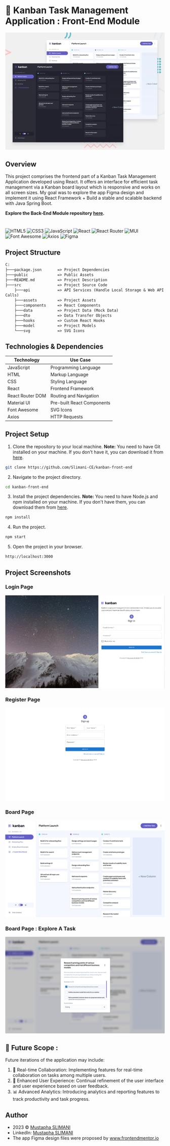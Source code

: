 # 🚀 Kanban Task Management Application : Front-End Module

![Design](screenshots/design.webp)
## Overview
This project comprises the frontend part of a Kanban Task Management Application developed using React. It offers an interface for efficient task management via a Kanban board layout which is responsive and works on all screen sizes. My goal was to explore the app Figma design and implement it using React Framework + Build a stable and scalable backend with Java Spring Boot.

**Explore the Back-End Module repository [here](https://github.com/Slimani-CE/kanban-back-end).**
#
![HTML5](https://img.shields.io/badge/html5-%23E34F26.svg?style=for-the-badge&logo=html5&logoColor=white) ![CSS3](https://img.shields.io/badge/css3-%231572B6.svg?style=for-the-badge&logo=css3&logoColor=white)  ![JavaScript](https://img.shields.io/badge/javascript-%23323330.svg?style=for-the-badge&logo=javascript&logoColor=%23F7DF1E)  ![React](https://img.shields.io/badge/react-%2320232a.svg?style=for-the-badge&logo=react&logoColor=%2361DAFB)  ![React Router](https://img.shields.io/badge/React_Router-CA4245?style=for-the-badge&logo=react-router&logoColor=white)  ![MUI](https://img.shields.io/badge/MUI-%230081CB.svg?style=for-the-badge&logo=mui&logoColor=white)  ![Font Awesome](https://img.shields.io/badge/Font_Awesome-0078D4?style=for-the-badge&logo=font-awesome&logoColor=white)  ![Axios](https://img.shields.io/badge/-Axios-05122A?style=for-the-badge&logo=axios&logoColor=white) ![Figma](https://img.shields.io/badge/Figma-%23F24E1E.svg?style=for-the-badge&logo=figma&logoColor=white)

## Project Structure
```
C:
├───package.json       => Project Dependencies
├───public             => Public Assets
├───README.md          => Project Description
├───src                => Project Source Code
    ├───api            => API Services (Handle Local Storage & Web API Calls)
    ├───assets         => Project Assets
    ├───components     => React Components
    ├───data           => Project Data (Mock Data)
    ├───dto            => Data Transfer Objects
    ├───hooks          => Custom React Hooks 
    ├───model          => Project Models
    └───svg            => SVG Icons
```

## Technologies & Dependencies

| Technology       | Use Case                   |
| ---------------- | -------------------------- |
| JavaScript       | Programming Language       |
| HTML             | Markup Language            |
| CSS              | Styling Language           |
| React            | Frontend Framework         |
| React Router DOM | Routing and Navigation     |
| Material UI      | Pre-built React Components |
| Font Awesome     | SVG Icons                  |
| Axios            | HTTP Requests              |

## Project Setup
1. Clone the repository to your local machine. **Note:** You need to have Git installed on your machine. If you don't have it, you can download it from [here](https://git-scm.com/downloads).
```bash
git clone https://github.com/Slimani-CE/kanban-front-end
```
2. Navigate to the project directory.
```bash
cd kanban-front-end
```
3. Install the project dependencies. **Note:** You need to have Node.js and npm installed on your machine. If you don't have them, you can download them from [here](https://nodejs.org/en/download/).
```bash
npm install
```
4. Run the project.
```bash
npm start
```
5. Open the project in your browser.
```bash
http://localhost:3000
```

## Project Screenshots
### Login Page

![Login Page](screenshots/localhost_3000_login.png)

### Register Page
![Register Page](screenshots/localhost_3000_signup.png)

### Board Page
![Home Page](screenshots/board.png)

### Board Page : Explore A Task
![Home Page](screenshots/explore%20task.png)

## 🔮 Future Scope :
Future iterations of the application may include:

1. 🤝 Real-time Collaboration: Implementing features for real-time collaboration on tasks among multiple users.
2. 🌟 Enhanced User Experience: Continual refinement of the user interface and user experience based on user feedback.
3. 📊 Advanced Analytics: Introducing analytics and reporting features to track productivity and task progress.
## Author
- 2023 © [Mustapha SLIMANI](https://slimani-ce.github.io)
- LinkedIn: [Mustapha SLIMANI](https://www.linkedin.com/in/mustaphaslimani/)
- The app Figma design files were proposed by www.frontendmentor.io
